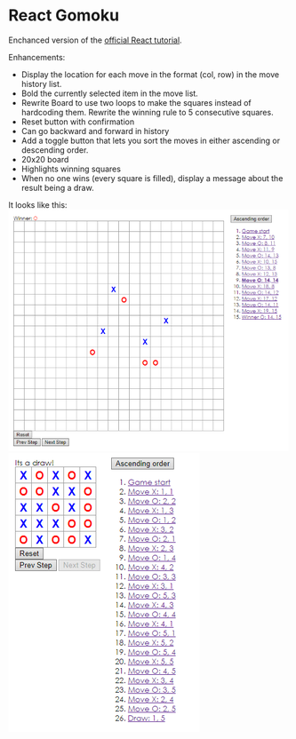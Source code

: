 # React Gomoku

Enchanced version of the [official React tutorial](https://facebook.github.io/react/tutorial/tutorial.html).

Enhancements:
- Display the location for each move in the format (col, row) in the move history list.
- Bold the currently selected item in the move list.
- Rewrite Board to use two loops to make the squares instead of hardcoding them. Rewrite the winning rule to 5 consecutive squares.
- Reset button with confirmation
- Can go backward and forward in history
- Add a toggle button that lets you sort the moves in either ascending or descending order.
- 20x20 board
- Highlights winning squares
- When no one wins (every square is filled), display a message about the result being a draw.

It looks like this:
![Screenshot](screenshot.png)
![Screenshot](screenshot2.png)
